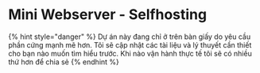# Mini Webserver - Selfhosting

{% hint style="danger" %}
Dự án này đang chỉ ở trên bàn giấy do yêu cầu phần cứng mạnh mẽ hơn. Tôi sẽ cập nhật các tài liệu và lý thuyết cần thiết cho bạn nào muốn tìm hiểu trước. Khi nào vận hành thực tế tôi sẽ có nhiều thứ hơn để chia sẻ
{% endhint %}
